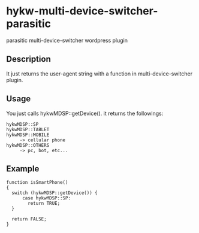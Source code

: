 hykw-multi-device-switcher-parasitic
====================================

parasitic multi-device-switcher wordpress plugin

## Description

It just returns the user-agent string with a function in multi-device-switcher plugin.

## Usage
You just calls hykwMDSP::getDevice(). it returns the followings:

    hykwMDSP::SP
    hykwMDSP::TABLET
    hykwMDSP::MOBILE
         -> cellular phone
    hykwMDSP::OTHERS
         -> pc, bot, etc...

## Example
    function isSmartPhone()
    {
      switch (hykwMDSP::getDevice()) {
          case hykwMDSP::SP:
            return TRUE;
      }

      return FALSE;
    }

